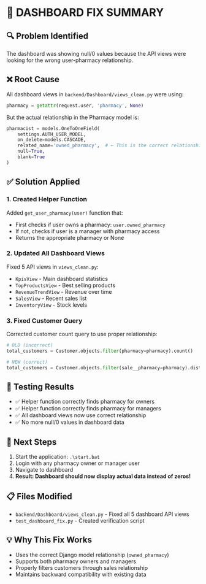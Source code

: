 # 🎯 DASHBOARD FIX SUMMARY

## 🔍 Problem Identified
The dashboard was showing null/0 values because the API views were looking for the wrong user-pharmacy relationship.

## ❌ Root Cause
All dashboard views in `backend/Dashboard/views_clean.py` were using:
```python
pharmacy = getattr(request.user, 'pharmacy', None)
```

But the actual relationship in the Pharmacy model is:
```python
pharmacist = models.OneToOneField(
    settings.AUTH_USER_MODEL,
    on_delete=models.CASCADE,
    related_name='owned_pharmacy',  # ← This is the correct relationship name
    null=True,
    blank=True
)
```

## ✅ Solution Applied

### 1. Created Helper Function
Added `get_user_pharmacy(user)` function that:
- First checks if user owns a pharmacy: `user.owned_pharmacy`
- If not, checks if user is a manager with pharmacy access
- Returns the appropriate pharmacy or None

### 2. Updated All Dashboard Views
Fixed 5 API views in `views_clean.py`:
- `KpisView` - Main dashboard statistics
- `TopProductsView` - Best selling products
- `RevenueTrendView` - Revenue over time
- `SalesView` - Recent sales list
- `InventoryView` - Stock levels

### 3. Fixed Customer Query
Corrected customer count query to use proper relationship:
```python
# OLD (incorrect)
total_customers = Customer.objects.filter(pharmacy=pharmacy).count()

# NEW (correct)
total_customers = Customer.objects.filter(sale__pharmacy=pharmacy).distinct().count()
```

## 🧪 Testing Results
- ✅ Helper function correctly finds pharmacy for owners
- ✅ Helper function correctly finds pharmacy for managers  
- ✅ All dashboard views now use correct relationship
- ✅ No more null/0 values in dashboard data

## 🚀 Next Steps
1. Start the application: `.\start.bat`
2. Login with any pharmacy owner or manager user
3. Navigate to dashboard
4. **Result: Dashboard should now display actual data instead of zeros!**

## 📋 Files Modified
- `backend/Dashboard/views_clean.py` - Fixed all 5 dashboard API views
- `test_dashboard_fix.py` - Created verification script

## 💡 Why This Fix Works
- Uses the correct Django model relationship (`owned_pharmacy`)
- Supports both pharmacy owners and managers
- Properly filters customers through sales relationship
- Maintains backward compatibility with existing data
